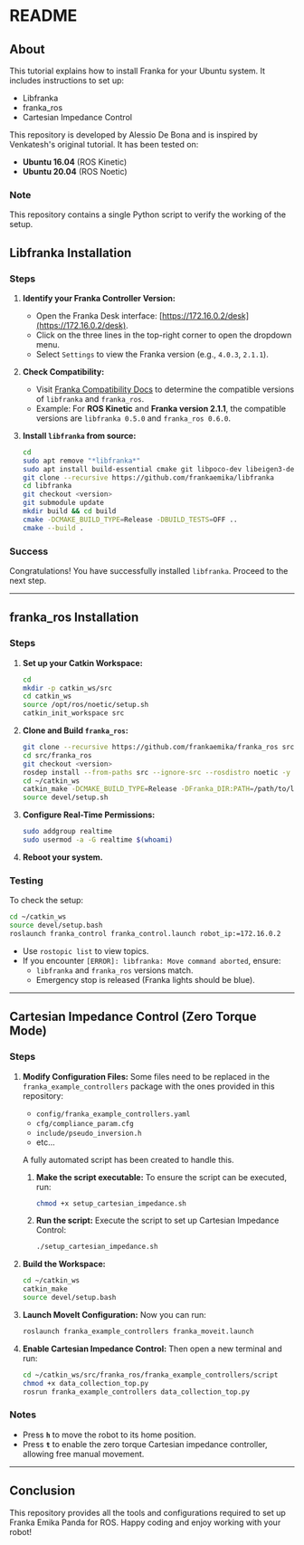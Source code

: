 # README

## About

This tutorial explains how to install Franka for your Ubuntu system. It includes instructions to set up:

- Libfranka
- franka_ros
- Cartesian Impedance Control

This repository is developed by Alessio De Bona and is inspired by Venkatesh's original tutorial. It has been tested on:
- **Ubuntu 16.04** (ROS Kinetic)
- **Ubuntu 20.04** (ROS Noetic)

### Note
This repository contains a single Python script to verify the working of the setup.

## Libfranka Installation

### Steps
1. **Identify your Franka Controller Version:**
   - Open the Franka Desk interface: [https://172.16.0.2/desk](https://172.16.0.2/desk).
   - Click on the three lines in the top-right corner to open the dropdown menu.
   - Select `Settings` to view the Franka version (e.g., `4.0.3`, `2.1.1`).

2. **Check Compatibility:**
   - Visit [Franka Compatibility Docs](https://frankaemika.github.io/docs/compatibility.html) to determine the compatible versions of `libfranka` and `franka_ros`.
   - Example: For **ROS Kinetic** and **Franka version 2.1.1**, the compatible versions are `libfranka 0.5.0` and `franka_ros 0.6.0`.

3. **Install `libfranka` from source:**
   ```bash
   cd
   sudo apt remove "*libfranka*"
   sudo apt install build-essential cmake git libpoco-dev libeigen3-dev
   git clone --recursive https://github.com/frankaemika/libfranka
   cd libfranka
   git checkout <version>
   git submodule update
   mkdir build && cd build
   cmake -DCMAKE_BUILD_TYPE=Release -DBUILD_TESTS=OFF ..
   cmake --build .
   ```

### Success
Congratulations! You have successfully installed `libfranka`. Proceed to the next step.

---

## franka_ros Installation

### Steps
1. **Set up your Catkin Workspace:**
   ```bash
   cd
   mkdir -p catkin_ws/src
   cd catkin_ws
   source /opt/ros/noetic/setup.sh
   catkin_init_workspace src
   ```

2. **Clone and Build `franka_ros`:**
   ```bash
   git clone --recursive https://github.com/frankaemika/franka_ros src/franka_ros
   cd src/franka_ros
   git checkout <version>
   rosdep install --from-paths src --ignore-src --rosdistro noetic -y --skip-keys libfranka
   cd ~/catkin_ws
   catkin_make -DCMAKE_BUILD_TYPE=Release -DFranka_DIR:PATH=/path/to/libfranka/build
   source devel/setup.sh
   ```

3. **Configure Real-Time Permissions:**
   ```bash
   sudo addgroup realtime
   sudo usermod -a -G realtime $(whoami)
   ```

4. **Reboot your system.**

### Testing
To check the setup:
```bash
cd ~/catkin_ws
source devel/setup.bash
roslaunch franka_control franka_control.launch robot_ip:=172.16.0.2
```

- Use `rostopic list` to view topics.
- If you encounter `[ERROR]: libfranka: Move command aborted`, ensure:
  - `libfranka` and `franka_ros` versions match.
  - Emergency stop is released (Franka lights should be blue).

---

## Cartesian Impedance Control (Zero Torque Mode)

### Steps
1. **Modify Configuration Files:**
   Some files need to be replaced in the `franka_example_controllers` package with the ones provided in this repository:
   - `config/franka_example_controllers.yaml`
   - `cfg/compliance_param.cfg`
   - `include/pseudo_inversion.h`
   - etc...

   A fully automated script has been created to handle this.

   1. **Make the script executable:**
      To ensure the script can be executed, run:
      ```bash
      chmod +x setup_cartesian_impedance.sh
      ```

   2. **Run the script:**
      Execute the script to set up Cartesian Impedance Control:
      ```bash
      ./setup_cartesian_impedance.sh
      ```
      
2. **Build the Workspace:**
   ```bash
   cd ~/catkin_ws
   catkin_make
   source devel/setup.bash
   ```

3. **Launch MoveIt Configuration:**
   Now you can run:
   ```bash
   roslaunch franka_example_controllers franka_moveit.launch
   ```

4. **Enable Cartesian Impedance Control:**
   Then open a new terminal and run:
   ```bash
   cd ~/catkin_ws/src/franka_ros/franka_example_controllers/script
   chmod +x data_collection_top.py
   rosrun franka_example_controllers data_collection_top.py
   ```

### Notes
- Press **`h`** to move the robot to its home position.
- Press **`t`** to enable the zero torque Cartesian impedance controller, allowing free manual movement.

---

## Conclusion

This repository provides all the tools and configurations required to set up Franka Emika Panda for ROS. Happy coding and enjoy working with your robot!
